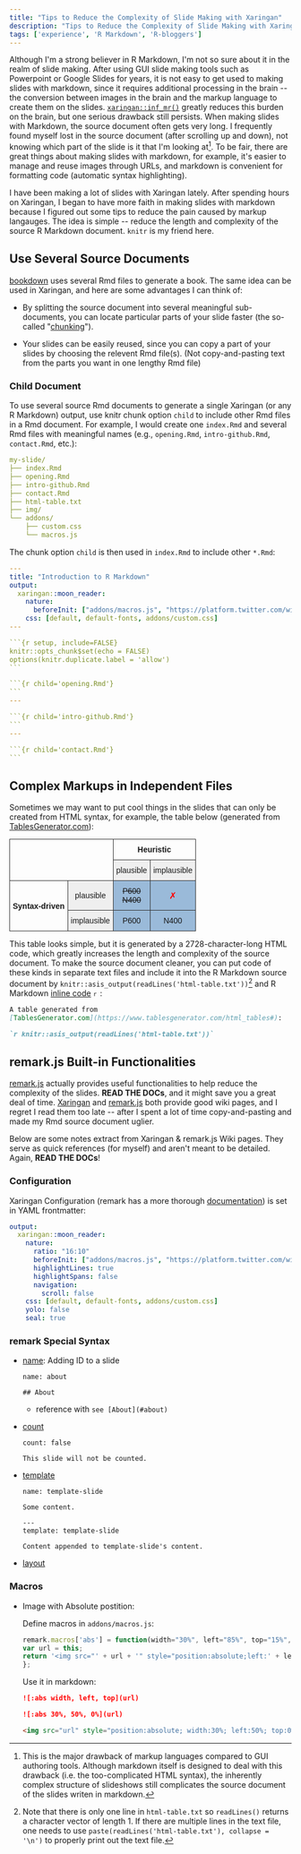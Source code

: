 ```yaml
---
title: "Tips to Reduce the Complexity of Slide Making with Xaringan"
description: "Tips to Reduce the Complexity of Slide Making with Xaringan"
tags: ['experience', 'R Markdown', 'R-bloggers']
---
```


Although I'm a strong believer in R Markdown, I'm not so sure about it in the realm of slide making. After using GUI slide making tools such as Powerpoint or Google Slides for years, it is not easy to get used to making slides with markdown, since it requires additional processing in the brain -- the conversion between images in the brain and the markup language to create them on the slides.
[`xaringan::inf_mr()`](https://yihui.name/en/2019/02/ultimate-inf-mr/) greatly reduces this burden on the brain, but one serious drawback still persists. When making slides with Markdown, the source document often gets very long. I frequently found myself lost in the source document (after scrolling up and down), not knowing which part of the slide is it that I'm looking at[^markup-lang].
To be fair, there are great things about making slides with markdown, for example, it's easier to manage and reuse images through URLs, and markdown is convenient for formatting code (automatic syntax highlighting).

I have been making a lot of slides with Xaringan lately. After spending hours on Xaringan, I began to have more faith in making slides with markdown because I figured out some tips to reduce the pain caused by markup langauges. The idea is simple -- reduce the length and complexity of the source R Markdown document. `knitr` is my friend here.

[^markup-lang]: This is the major drawback of markup languages compared to GUI authoring tools. Although markdown itself is designed to deal with this drawback (i.e. the too-complicated HTML syntax), the inherently complex structure of slideshows still complicates the source document of the slides writen in markdown.


## Use Several Source Documents

[bookdown](https://github.com/rstudio/bookdown) uses several Rmd files to generate a book. The same idea can be used in Xaringan, and here are some advantages I can think of:

- By splitting the source document into several meaningful sub-documents, you can locate particular parts of your slide faster (the so-called "[chunking](https://en.wikipedia.org/wiki/Chunking_(psychology))").

- Your slides can be easily reused, since you can copy a part of your slides by choosing the relevent Rmd file(s). (Not copy-and-pasting text from the parts you want in one lengthy Rmd file)


### Child Document

To use several source Rmd documents to generate a single Xaringan (or any R Markdown) output, use knitr chunk option `child` to include other Rmd files in a Rmd document. For example, I would create one `index.Rmd` and several Rmd files with meaningful names (e.g., `opening.Rmd`, `intro-github.Rmd`, `contact.Rmd`, etc.):

```yml
my-slide/
├── index.Rmd
├── opening.Rmd
├── intro-github.Rmd
├── contact.Rmd
├── html-table.txt
├── img/
└── addons/
    ├── custom.css
    └── macros.js
```

The chunk option `child` is then used in `index.Rmd` to include other `*.Rmd`:

````yaml
---
title: "Introduction to R Markdown"
output:
  xaringan::moon_reader:
    nature:
      beforeInit: ["addons/macros.js", "https://platform.twitter.com/widgets.js"]
    css: [default, default-fonts, addons/custom.css]
---

```{r setup, include=FALSE}
knitr::opts_chunk$set(echo = FALSE)
options(knitr.duplicate.label = 'allow')
```

```{r child='opening.Rmd'}
```
---

```{r child='intro-github.Rmd'}
```
---

```{r child='contact.Rmd'}
```
````

## Complex Markups in Independent Files

Sometimes we may want to put cool things in the slides that can only be created from HTML syntax, for example, the table below (generated from [TablesGenerator.com](https://www.tablesgenerator.com/html_tables#)):


<table style="border-collapse:collapse;border-spacing:0;margin:0px auto" class="tg"><tr><th style="font-family:Arial, sans-serif;font-size:14px;font-weight:normal;padding:10px 5px;border-style:solid;border-width:1px;overflow:hidden;word-break:normal;border-color:#343434;text-align:center" colspan="2" rowspan="2"></th><th style="font-family:Arial, sans-serif;font-size:14px;font-weight:bold;padding:10px 5px;border-style:solid;border-width:1px;overflow:hidden;word-break:normal;border-color:#343434;text-align:center" colspan="2">Heuristic</th></tr><tr><td style="font-family:Arial, sans-serif;font-size:14px;padding:10px 5px;border-style:solid;border-width:1px;overflow:hidden;word-break:normal;border-color:#343434;background-color:#efefef;text-align:center">plausible</td><td style="font-family:Arial, sans-serif;font-size:14px;padding:10px 5px;border-style:solid;border-width:1px;overflow:hidden;word-break:normal;border-color:#343434;background-color:#efefef;text-align:center">implausible</td></tr><tr><td style="font-family:Arial, sans-serif;font-size:14px;padding:10px 5px;border-style:solid;border-width:1px;overflow:hidden;word-break:normal;border-color:#343434;font-weight:bold;text-align:center" rowspan="2">Syntax-driven</td><td style="font-family:Arial, sans-serif;font-size:14px;padding:10px 5px;border-style:solid;border-width:1px;overflow:hidden;word-break:normal;border-color:#343434;background-color:#efefef;text-align:center">plausible</td><td style="font-family:Arial, sans-serif;font-size:14px;padding:10px 5px;border-style:solid;border-width:1px;overflow:hidden;word-break:normal;border-color:#343434;background-color:#9abad9;text-align:center"><span style="text-decoration: line-through;">P600</span><br><span style="text-decoration: line-through;">N400</span></td><td style="font-family:Arial, sans-serif;font-size:medium;padding:10px 5px;border-style:solid;border-width:1px;overflow:hidden;word-break:normal;border-color:#343434;background-color:#9abad9;text-align:center"><span style="color:rgb(254, 0, 0)">✗</span></td></tr><tr><td style="font-family:Arial, sans-serif;font-size:14px;padding:10px 5px;border-style:solid;border-width:1px;overflow:hidden;word-break:normal;border-color:#343434;background-color:#efefef;text-align:center">implausible</td><td style="font-family:Arial, sans-serif;font-size:14px;padding:10px 5px;border-style:solid;border-width:1px;overflow:hidden;word-break:normal;border-color:#343434;background-color:#9abad9;text-align:center">P600</td><td style="font-family:Arial, sans-serif;font-size:14px;padding:10px 5px;border-style:solid;border-width:1px;overflow:hidden;word-break:normal;border-color:#343434;background-color:#9abad9;text-align:center">N400</td></tr></table>

This table looks simple, but it is generated by a 2728-character-long HTML code, which greatly increases the length and complexity of the source document. To make the source document cleaner, you can put code of these kinds in separate text files and include it into the R Markdown source document by `knitr::asis_output(readLines('html-table.txt'))`[^readlines] and R Markdown [inline code](https://rmarkdown.rstudio.com/lesson-4.html) <code>`r `</code>:

```markdown
A table generated from
[TablesGenerator.com](https://www.tablesgenerator.com/html_tables#):

`r knitr::asis_output(readLines('html-table.txt'))`
```

[^readlines]: Note that there is only one line in `html-table.txt` so `readLines()` returns a character vector of length 1. If there are multiple lines in the text file, one needs to use `paste(readLines('html-table.txt'), collapse = '\n')` to properly print out the text file.


## remark.js Built-in Functionalities

[remark.js](https://github.com/gnab/remark) actually provides useful functionalities to help reduce the complexity of the slides. **READ THE DOCs**, and it might save you a great deal of time. [Xaringan](https://github.com/yihui/xaringan/wiki) and [remark.js](https://github.com/gnab/remark/wiki) both provide good wiki pages, and I regret I read them too late -- after I spent a lot of time copy-and-pasting and made my Rmd source document uglier.

Below are some notes extract from Xaringan & remark.js Wiki pages. They serve as quick references (for myself) and aren't meant to be detailed. Again, **READ THE DOCs**!


### Configuration


Xaringan Configuration (remark has a more thorough [documentation](https://github.com/gnab/remark/wiki/Configuration)) is set in YAML frontmatter:

```yml
output:
  xaringan::moon_reader:
    nature:
      ratio: "16:10"
      beforeInit: ["addons/macros.js", "https://platform.twitter.com/widgets.js"]
      highlightLines: true
      highlightSpans: false
      navigation:
        scroll: false
    css: [default, default-fonts, addons/custom.css]
    yolo: false
    seal: true
```

### remark Special Syntax

- [name](https://github.com/gnab/remark/wiki/Markdown#name): Adding ID to a slide
  
  ```
  name: about
  
  ## About
  ```
  
  - reference with `see [About](#about)`
  
  
- [count](https://github.com/gnab/remark/wiki/Markdown#count)

  ```
  count: false
  
  This slide will not be counted.
  ```
  
- [template](https://github.com/gnab/remark/wiki/Markdown#template)

      name: template-slide

      Some content.

      ---
      template: template-slide

      Content appended to template-slide's content.

- [layout](https://github.com/yihui/xaringan/wiki/Slide-layouts)

### Macros

- Image with Absolute postition:
  
  Define macros in `addons/macros.js`:  
  ```javascript
  remark.macros['abs'] = function(width="30%", left="85%", top="15%", cl="") {
  var url = this;
  return '<img src="' + url + '" style="position:absolute;left:' + left + ';top:' + top + ';width:' + width + '" class="' + cl + '" />';
  };
  ```

  Use it in markdown:  
  ```markdown
  ![:abs width, left, top](url)
  
  ![:abs 30%, 50%, 0%](url)
  
  <img src="url" style="position:absolute; width:30%; left:50%; top:0%;">
  ```
